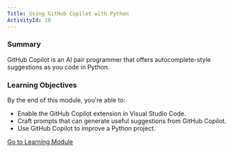 ```yaml
---
Title: Using GitHub Copilot with Python
ActivityId: 10
---
```


### Summary

GitHub Copilot is an AI pair programmer that offers autocomplete-style suggestions as you code in Python.

### Learning Objectives

By the end of this module, you're able to:

- Enable the GitHub Copilot extension in Visual Studio Code.
- Craft prompts that can generate useful suggestions from GitHub Copilot.
- Use GitHub Copilot to improve a Python project.

[Go to Learning Module](https://learn.microsoft.com/en-us/training/modules/introduction-copilot-python/)
